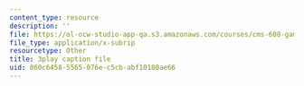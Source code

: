 ```yaml
---
content_type: resource
description: ''
file: https://ol-ocw-studio-app-qa.s3.amazonaws.com/courses/cms-608-game-design-spring-2014/860c64585565076ec5cbabf10180ae66_1506659.srt
file_type: application/x-subrip
resourcetype: Other
title: 3play caption file
uid: 860c6458-5565-076e-c5cb-abf10180ae66
---
```

